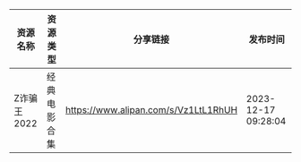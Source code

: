 | 资源名称     | 资源类型   | 分享链接                                 | 发布时间                |
| -------- | ------ | ------------------------------------ | ------------------- |
| Z诈骗王2022 | 经典电影合集 | https://www.alipan.com/s/Vz1LtL1RhUH | 2023-12-17 09:28:04 |
